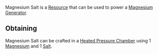 Magnesium Salt is a [Resource](https://github.com/Slimefun/Slimefun4/wiki/Resource) that can be used to power a [Magnesium Generator](https://github.com/Slimefun/Slimefun4/wiki/Magnesium-Generator).

## Obtaining
Magnesium Salt can be crafted in a [Heated Pressure Chamber](https://github.com/Slimefun/Slimefun4/wiki/Heated-Pressure-Chamber) using 1 [Magnesium](https://github.com/Slimefun/Slimefun4/wiki/Magnesium-Dust) and 1 [Salt](https://github.com/Slimefun/Slimefun4/wiki/Salt).
